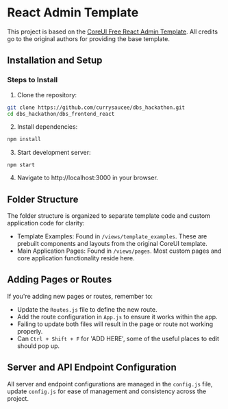 # React Admin Template

This project is based on the [CoreUI Free React Admin Template](https://github.com/coreui/coreui-free-react-admin-template). All credits go to the original authors for providing the base template.

## Installation and Setup

### Steps to Install

1. Clone the repository:
```bash
git clone https://github.com/currysaucee/dbs_hackathon.git
cd dbs_hackathon/dbs_frontend_react
```

2. Install dependencies:
```bash
npm install
```

3. Start development server:
```
npm start
```

4. Navigate to http://localhost:3000 in your browser.

## Folder Structure
The folder structure is organized to separate template code and custom application code for clarity:

- Template Examples: Found in `/views/template_examples`. These are prebuilt components and layouts from the original CoreUI template.
- Main Application Pages: Found in `/views/pages`. Most custom pages and core application functionality reside here.

## Adding Pages or Routes
If you're adding new pages or routes, remember to:

- Update the `Routes.js` file to define the new route.
- Add the route configuration in `App.js` to ensure it works within the app.
- Failing to update both files will result in the page or route not working properly.
- Can `Ctrl + Shift + F` for 'ADD HERE', some of the useful places to edit should pop up. 

## Server and API Endpoint Configuration
All server and endpoint configurations are managed in the `config.js` file, update `config.js` for ease of management and consistency across the project.